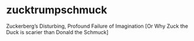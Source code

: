 # zucktrumpschmuck
Zuckerberg’s Disturbing, Profound Failure of Imagination
[Or Why Zuck the Duck is scarier than Donald the Schmuck]
